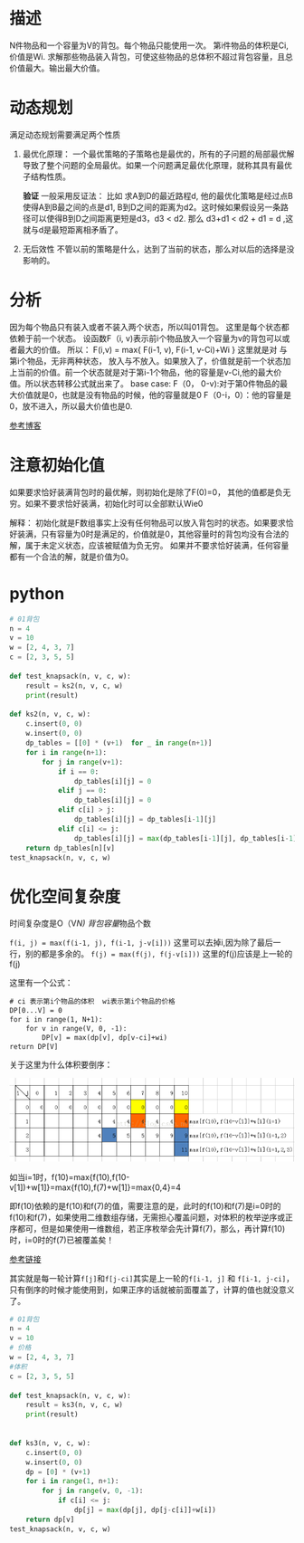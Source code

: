 # 描述
N件物品和一个容量为V的背包。每个物品只能使用一次。
第i件物品的体积是Ci, 价值是Wi.
求解那些物品装入背包，可使这些物品的总体积不超过背包容量，且总价值最大。输出最大价值。

# 动态规划
满足动态规划需要满足两个性质
1. 最优化原理： 一个最优策略的子策略也是最优的，所有的子问题的局部最优解导致了整个问题的全局最优。如果一个问题满足最优化原理，就称其具有最优子结构性质。

    **验证**
    一般采用反证法：  比如 求A到D的最近路程d, 他的最优化策略是经过点B使得A到B最之间的点是d1, B到D之间的距离为d2。这时候如果假设另一条路径可以使得B到D之间距离更短是d3，d3 < d2. 那么 d3+d1 < d2 + d1 = d ,这就与d是最短距离相矛盾了。 

2. 无后效性
   不管以前的策略是什么，达到了当前的状态，那么对以后的选择是没影响的。

# 分析
因为每个物品只有装入或者不装入两个状态，所以叫01背包。
这里是每个状态都依赖于前一个状态。
设函数F（i, v)表示前i个物品放入一个容量为v的背包可以或者最大的价值。
所以： F(i,v) = max{ F(i-1, v), F(i-1, v-Ci)+Wi }
    这里就是对 与第i个物品，无非两种状态， 放入与不放入。如果放入了，价值就是前一个状态加上当前的价值。前一个状态就是对于第i-1个物品，他的容量是v-Ci,他的最大价值。所以状态转移公式就出来了。
base case: F（0， 0-v):对于第0件物品的最大价值就是0，也就是没有物品的时候，他的容量就是0
           F（0-i，0）：他的容量是0，放不进入，所以最大价值也是0.


[参考博客](https://www.cnblogs.com/mfrank/p/10533701.html)

# 注意初始化值
如果要求恰好装满背包时的最优解，则初始化是除了F(0)=0， 其他的值都是负无穷。如果不要求恰好装满，初始化时可以全部默认Wie0

解释： 初始化就是F数组事实上没有任何物品可以放入背包时的状态。如果要求恰好装满，只有容量为0时是满足的，价值就是0，其他容量时的背包均没有合法的解，属于未定义状态，应该被赋值为负无穷。
如果并不要求恰好装满，任何容量都有一个合法的解，就是价值为0。

# python
```python
# 01背包
n = 4
v = 10
w = [2, 4, 3, 7]
c = [2, 3, 5, 5]

def test_knapsack(n, v, c, w):
    result = ks2(n, v, c, w)
    print(result)

def ks2(n, v, c, w):
    c.insert(0, 0)
    w.insert(0, 0)
    dp_tables = [[0] * (v+1)  for _ in range(n+1)]
    for i in range(n+1):
        for j in range(v+1):
            if i == 0:
                dp_tables[i][j] = 0
            elif j == 0:
                dp_tables[i][j] = 0
            elif c[i] > j:
                dp_tables[i][j] = dp_tables[i-1][j]
            elif c[i] <= j:
                dp_tables[i][j] = max(dp_tables[i-1][j], dp_tables[i-1][j-c[i]] + w[i])
    return dp_tables[n][v]
test_knapsack(n, v, c, w)
```

# 优化空间复杂度
时间复杂度是O（V*N)  背包容量*物品个数

`f(i, j) = max(f(i-1, j), f(i-1, j-v[i]))`
这里可以去掉i,因为除了最后一行，别的都是多余的。
`f(j) = max(f(j), f(j-v[i]))`  这里的f(j)应该是上一轮的f(j)

这里有一个公式：
```text
# ci 表示第i个物品的体积  wi表示第i个物品的价格
DP[0...V] = 0
for i in range(1, N+1):
    for v in range(V, 0, -1):
        DP[v] = max(dp[v], dp[v-ci]+wi)
return DP[V]
```

关于这里为什么体积要倒序：

![avator](images/01pack.png)

如当i=1时，f(10)=max{f(10),f(10-v[1])+w[1]}=max{f(10),f(7)+w[1]}=max{0,4}=4

即f(10)依赖的是f(10)和f(7)的值，需要注意的是，此时的f(10)和f(7)是i=0时的f(10)和f(7)，如果使用二维数组存储，无需担心覆盖问题，对体积的枚举逆序或正序都可，但是如果使用一维数组，若正序枚举会先计算f(7)，那么，再计算f(10)时，i=0时的f(7)已被覆盖矣！

[参考链接](https://blog.csdn.net/aidway/article/details/50726472)

其实就是每一轮计算`f[j]`和`f[j-ci]`其实是上一轮的`f[i-1, j]` 和 `f[i-1, j-ci]`，只有倒序的时候才能使用到，如果正序的话就被前面覆盖了，计算的值也就没意义了。

```python
# 01背包
n = 4
v = 10
# 价格
w = [2, 4, 3, 7]
#体积
c = [2, 3, 5, 5]

def test_knapsack(n, v, c, w):
    result = ks3(n, v, c, w)
    print(result)


def ks3(n, v, c, w):
    c.insert(0, 0)
    w.insert(0, 0)
    dp = [0] * (v+1)
    for i in range(1, n+1):
        for j in range(v, 0, -1):
            if c[i] <= j:
                dp[j] = max(dp[j], dp[j-c[i]]+w[i])
    return dp[v]
test_knapsack(n, v, c, w)
```
